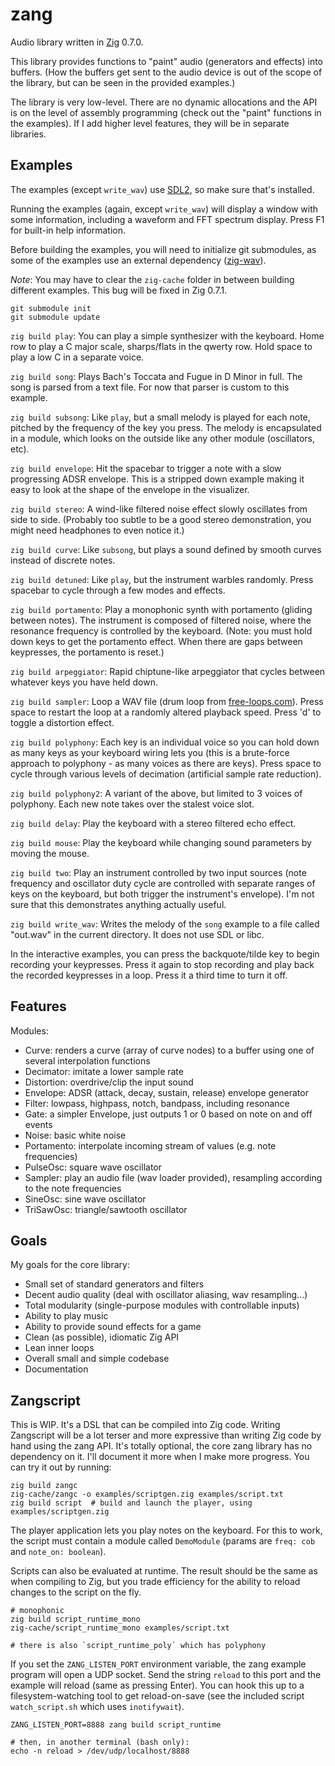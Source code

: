 # zang
Audio library written in [Zig](https://ziglang.org/) 0.7.0.

This library provides functions to "paint" audio (generators and effects) into buffers. (How the buffers get sent to the audio device is out of the scope of the library, but can be seen in the provided examples.)

The library is very low-level. There are no dynamic allocations and the API is on the level of assembly programming (check out the "paint" functions in the examples). If I add higher level features, they will be in separate libraries.

## Examples
The examples (except `write_wav`) use [SDL2](https://www.libsdl.org/), so make sure that's installed.

Running the examples (again, except `write_wav`) will display a window with some information, including a waveform and FFT spectrum display. Press F1 for built-in help information.

Before building the examples, you will need to initialize git submodules, as some of the examples use an external dependency ([zig-wav](https://git.sr.ht/~dbandstra/zig-wav)).

*Note*: You may have to clear the `zig-cache` folder in between building different examples. This bug will be fixed in Zig 0.7.1.

```
git submodule init
git submodule update
```

`zig build play`: You can play a simple synthesizer with the keyboard. Home row to play a C major scale, sharps/flats in the qwerty row. Hold space to play a low C in a separate voice.

`zig build song`: Plays Bach's Toccata and Fugue in D Minor in full. The song is parsed from a text file. For now that parser is custom to this example.

`zig build subsong`: Like `play`, but a small melody is played for each note, pitched by the frequency of the key you press. The melody is encapsulated in a module, which looks on the outside like any other module (oscillators, etc).

`zig build envelope`: Hit the spacebar to trigger a note with a slow progressing ADSR envelope. This is a stripped down example making it easy to look at the shape of the envelope in the visualizer.

`zig build stereo`: A wind-like filtered noise effect slowly oscillates from side to side. (Probably too subtle to be a good stereo demonstration, you might need headphones to even notice it.)

`zig build curve`: Like `subsong`, but plays a sound defined by smooth curves instead of discrete notes.

`zig build detuned`: Like `play`, but the instrument warbles randomly. Press spacebar to cycle through a few modes and effects.

`zig build portamento`: Play a monophonic synth with portamento (gliding between notes). The instrument is composed of filtered noise, where the resonance frequency is controlled by the keyboard. (Note: you must hold down keys to get the portamento effect. When there are gaps between keypresses, the portamento is reset.)

`zig build arpeggiator`: Rapid chiptune-like arpeggiator that cycles between whatever keys you have held down.

`zig build sampler`: Loop a WAV file (drum loop from [free-loops.com](http://free-loops.com/6791-live-drums.html)). Press space to restart the loop at a randomly altered playback speed. Press 'd' to toggle a distortion effect.

`zig build polyphony`: Each key is an individual voice so you can hold down as many keys as your keyboard wiring lets you (this is a brute-force approach to polyphony - as many voices as there are keys). Press space to cycle through various levels of decimation (artificial sample rate reduction).

`zig build polyphony2`: A variant of the above, but limited to 3 voices of polyphony. Each new note takes over the stalest voice slot.

`zig build delay`: Play the keyboard with a stereo filtered echo effect.

`zig build mouse`: Play the keyboard while changing sound parameters by moving the mouse.

`zig build two`: Play an instrument controlled by two input sources (note frequency and oscillator duty cycle are controlled with separate ranges of keys on the keyboard, but both trigger the instrument's envelope). I'm not sure that this demonstrates anything actually useful.

`zig build write_wav`: Writes the melody of the `song` example to a file called "out.wav" in the current directory. It does not use SDL or libc.

In the interactive examples, you can press the backquote/tilde key to begin recording your keypresses. Press it again to stop recording and play back the recorded keypresses in a loop. Press it a third time to turn it off.

## Features
Modules:

* Curve: renders a curve (array of curve nodes) to a buffer using one of several interpolation functions
* Decimator: imitate a lower sample rate
* Distortion: overdrive/clip the input sound
* Envelope: ADSR (attack, decay, sustain, release) envelope generator
* Filter: lowpass, highpass, notch, bandpass, including resonance
* Gate: a simpler Envelope, just outputs 1 or 0 based on note on and off events
* Noise: basic white noise
* Portamento: interpolate incoming stream of values (e.g. note frequencies)
* PulseOsc: square wave oscillator
* Sampler: play an audio file (wav loader provided), resampling according to the note frequencies
* SineOsc: sine wave oscillator
* TriSawOsc: triangle/sawtooth oscillator

## Goals
My goals for the core library:

* Small set of standard generators and filters
* Decent audio quality (deal with oscillator aliasing, wav resampling...)
* Total modularity (single-purpose modules with controllable inputs)
* Ability to play music
* Ability to provide sound effects for a game
* Clean (as possible), idiomatic Zig API
* Lean inner loops
* Overall small and simple codebase
* Documentation

## Zangscript
This is WIP. It's a DSL that can be compiled into Zig code. Writing Zangscript will be a lot terser and more expressive than writing Zig code by hand using the zang API. It's totally optional, the core zang library has no dependency on it. I'll document it more when I make more progress. You can try it out by running:

```
zig build zangc
zig-cache/zangc -o examples/scriptgen.zig examples/script.txt
zig build script  # build and launch the player, using examples/scriptgen.zig
```

The player application lets you play notes on the keyboard. For this to work, the script must contain a module called `DemoModule` (params are `freq: cob` and `note_on: boolean`).

Scripts can also be evaluated at runtime. The result should be the same as when compiling to Zig, but you trade efficiency for the ability to reload changes to the script on the fly.

```
# monophonic
zig build script_runtime_mono
zig-cache/script_runtime_mono examples/script.txt

# there is also `script_runtime_poly` which has polyphony
```

If you set the `ZANG_LISTEN_PORT` environment variable, the zang example program will open a UDP socket. Send the string `reload` to this port and the example will reload (same as pressing Enter). You can hook this up to a filesystem-watching tool to get reload-on-save (see the included script `watch_script.sh` which uses `inotifywait`).

```
ZANG_LISTEN_PORT=8888 zang build script_runtime

# then, in another terminal (bash only):
echo -n reload > /dev/udp/localhost/8888
```
